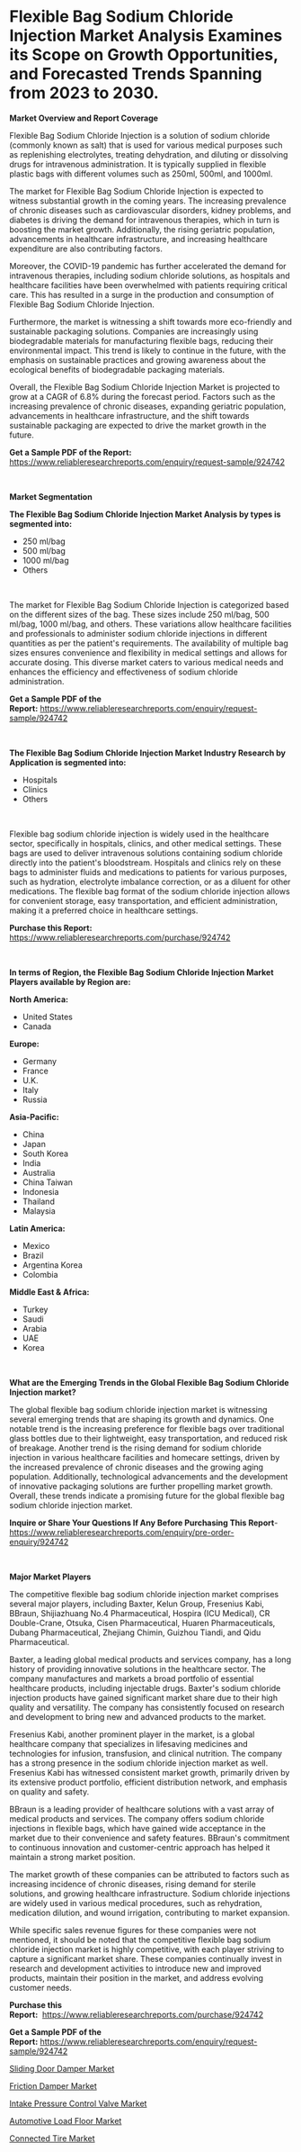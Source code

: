 <p><h1>Flexible Bag Sodium Chloride Injection Market Analysis Examines its Scope on Growth Opportunities, and Forecasted Trends Spanning from 2023 to 2030.</h1></p><p><strong>Market Overview and Report Coverage</strong></p>
<p><p>Flexible Bag Sodium Chloride Injection is a solution of sodium chloride (commonly known as salt) that is used for various medical purposes such as replenishing electrolytes, treating dehydration, and diluting or dissolving drugs for intravenous administration. It is typically supplied in flexible plastic bags with different volumes such as 250ml, 500ml, and 1000ml.</p><p>The market for Flexible Bag Sodium Chloride Injection is expected to witness substantial growth in the coming years. The increasing prevalence of chronic diseases such as cardiovascular disorders, kidney problems, and diabetes is driving the demand for intravenous therapies, which in turn is boosting the market growth. Additionally, the rising geriatric population, advancements in healthcare infrastructure, and increasing healthcare expenditure are also contributing factors.</p><p>Moreover, the COVID-19 pandemic has further accelerated the demand for intravenous therapies, including sodium chloride solutions, as hospitals and healthcare facilities have been overwhelmed with patients requiring critical care. This has resulted in a surge in the production and consumption of Flexible Bag Sodium Chloride Injection.</p><p>Furthermore, the market is witnessing a shift towards more eco-friendly and sustainable packaging solutions. Companies are increasingly using biodegradable materials for manufacturing flexible bags, reducing their environmental impact. This trend is likely to continue in the future, with the emphasis on sustainable practices and growing awareness about the ecological benefits of biodegradable packaging materials.</p><p>Overall, the Flexible Bag Sodium Chloride Injection Market is projected to grow at a CAGR of 6.8% during the forecast period. Factors such as the increasing prevalence of chronic diseases, expanding geriatric population, advancements in healthcare infrastructure, and the shift towards sustainable packaging are expected to drive the market growth in the future.</p></p>
<p><strong>Get a Sample PDF of the Report:</strong> <a href="https://www.reliableresearchreports.com/enquiry/request-sample/924742">https://www.reliableresearchreports.com/enquiry/request-sample/924742</a></p>
<p>&nbsp;</p>
<p><strong>Market Segmentation</strong></p>
<p><strong>The Flexible Bag Sodium Chloride Injection Market Analysis by types is segmented into:</strong></p>
<p><ul><li>250 ml/bag</li><li>500 ml/bag</li><li>1000 ml/bag</li><li>Others</li></ul></p>
<p>&nbsp;</p>
<p><p>The market for Flexible Bag Sodium Chloride Injection is categorized based on the different sizes of the bag. These sizes include 250 ml/bag, 500 ml/bag, 1000 ml/bag, and others. These variations allow healthcare facilities and professionals to administer sodium chloride injections in different quantities as per the patient's requirements. The availability of multiple bag sizes ensures convenience and flexibility in medical settings and allows for accurate dosing. This diverse market caters to various medical needs and enhances the efficiency and effectiveness of sodium chloride administration.</p></p>
<p><strong>Get a Sample PDF of the Report:</strong>&nbsp;<a href="https://www.reliableresearchreports.com/enquiry/request-sample/924742">https://www.reliableresearchreports.com/enquiry/request-sample/924742</a></p>
<p>&nbsp;</p>
<p><strong>The Flexible Bag Sodium Chloride Injection Market Industry Research by Application is segmented into:</strong></p>
<p><ul><li>Hospitals</li><li>Clinics</li><li>Others</li></ul></p>
<p>&nbsp;</p>
<p><p>Flexible bag sodium chloride injection is widely used in the healthcare sector, specifically in hospitals, clinics, and other medical settings. These bags are used to deliver intravenous solutions containing sodium chloride directly into the patient's bloodstream. Hospitals and clinics rely on these bags to administer fluids and medications to patients for various purposes, such as hydration, electrolyte imbalance correction, or as a diluent for other medications. The flexible bag format of the sodium chloride injection allows for convenient storage, easy transportation, and efficient administration, making it a preferred choice in healthcare settings.</p></p>
<p><strong>Purchase this Report:</strong>&nbsp; <a href="https://www.reliableresearchreports.com/purchase/924742">https://www.reliableresearchreports.com/purchase/924742</a></p>
<p>&nbsp;</p>
<p><strong>In terms of Region, the Flexible Bag Sodium Chloride Injection Market Players available by Region are:</strong></p>
<p>
    <p> <strong> North America: </strong>
        <ul>
            <li>United States</li>
            <li>Canada</li>
        </ul>
        </p> 
    <p> <strong> Europe: </strong>
        <ul>
            <li>Germany</li>
            <li>France</li>
            <li>U.K.</li>
            <li>Italy</li>
            <li>Russia</li>
        </ul>
        </p> 
    <p> <strong> Asia-Pacific: </strong>
        <ul>
            <li>China</li>
            <li>Japan</li>
            <li>South Korea</li>
            <li>India</li>
            <li>Australia</li>
            <li>China Taiwan</li>
            <li>Indonesia</li>
            <li>Thailand</li>
            <li>Malaysia</li>
        </ul>
        </p> 
    <p> <strong> Latin America: </strong>
        <ul>
            <li>Mexico</li>
            <li>Brazil</li>
            <li>Argentina Korea</li>
            <li>Colombia</li>
        </ul>
        </p> 
    <p> <strong> Middle East & Africa: </strong>
        <ul>
            <li>Turkey</li>
            <li>Saudi</li>
            <li>Arabia</li>
            <li>UAE</li>
            <li>Korea</li>
        </ul>
    </p>
    </p>
<p>&nbsp;</p>
<p><strong>What are the Emerging Trends in the Global Flexible Bag Sodium Chloride Injection market?</strong></p>
<p><p>The global flexible bag sodium chloride injection market is witnessing several emerging trends that are shaping its growth and dynamics. One notable trend is the increasing preference for flexible bags over traditional glass bottles due to their lightweight, easy transportation, and reduced risk of breakage. Another trend is the rising demand for sodium chloride injection in various healthcare facilities and homecare settings, driven by the increased prevalence of chronic diseases and the growing aging population. Additionally, technological advancements and the development of innovative packaging solutions are further propelling market growth. Overall, these trends indicate a promising future for the global flexible bag sodium chloride injection market.</p></p>
<p><strong>Inquire or Share Your Questions If Any Before Purchasing This Report</strong>- <a href="https://www.reliableresearchreports.com/enquiry/pre-order-enquiry/924742">https://www.reliableresearchreports.com/enquiry/pre-order-enquiry/924742</a></p>
<p>&nbsp;</p>
<p><strong>Major Market Players</strong></p>
<p><p>The competitive flexible bag sodium chloride injection market comprises several major players, including Baxter, Kelun Group, Fresenius Kabi, BBraun, Shijiazhuang No.4 Pharmaceutical, Hospira (ICU Medical), CR Double-Crane, Otsuka, Cisen Pharmaceutical, Huaren Pharmaceuticals, Dubang Pharmaceutical, Zhejiang Chimin, Guizhou Tiandi, and Qidu Pharmaceutical.</p><p>Baxter, a leading global medical products and services company, has a long history of providing innovative solutions in the healthcare sector. The company manufactures and markets a broad portfolio of essential healthcare products, including injectable drugs. Baxter's sodium chloride injection products have gained significant market share due to their high quality and versatility. The company has consistently focused on research and development to bring new and advanced products to the market.</p><p>Fresenius Kabi, another prominent player in the market, is a global healthcare company that specializes in lifesaving medicines and technologies for infusion, transfusion, and clinical nutrition. The company has a strong presence in the sodium chloride injection market as well. Fresenius Kabi has witnessed consistent market growth, primarily driven by its extensive product portfolio, efficient distribution network, and emphasis on quality and safety.</p><p>BBraun is a leading provider of healthcare solutions with a vast array of medical products and services. The company offers sodium chloride injections in flexible bags, which have gained wide acceptance in the market due to their convenience and safety features. BBraun's commitment to continuous innovation and customer-centric approach has helped it maintain a strong market position.</p><p>The market growth of these companies can be attributed to factors such as increasing incidence of chronic diseases, rising demand for sterile solutions, and growing healthcare infrastructure. Sodium chloride injections are widely used in various medical procedures, such as rehydration, medication dilution, and wound irrigation, contributing to market expansion.</p><p>While specific sales revenue figures for these companies were not mentioned, it should be noted that the competitive flexible bag sodium chloride injection market is highly competitive, with each player striving to capture a significant market share. These companies continually invest in research and development activities to introduce new and improved products, maintain their position in the market, and address evolving customer needs.</p></p>
<p><strong>Purchase this Report:</strong>&nbsp;&nbsp;<a href="https://www.reliableresearchreports.com/purchase/924742">https://www.reliableresearchreports.com/purchase/924742</a></p>
<p></p>
<p><strong>Get a Sample PDF of the Report:</strong>&nbsp;<a href="https://www.reliableresearchreports.com/enquiry/request-sample/924742">https://www.reliableresearchreports.com/enquiry/request-sample/924742</a></p>
<p><p><a href="https://www.linkedin.com/pulse/sliding-door-damper-market-challenges-opportunities-growth-f5a0e/">Sliding Door Damper Market</a></p><p><a href="https://www.linkedin.com/pulse/friction-damper-market-size-share-amp-trends-analysis-report-tz4ie/">Friction Damper Market</a></p><p><a href="https://www.linkedin.com/pulse/intake-pressure-control-valve-market-size-2023-2030-global-pmyfe/">Intake Pressure Control Valve Market</a></p><p><a href="https://medium.com/@deannakling2927/automotive-load-floor-market-size-growth-forecast-2023-2030-b2052039b465">Automotive Load Floor Market</a></p><p><a href="https://medium.com/@minnieebert2827/connected-tire-market-size-growth-forecast-2023-2030-3fe89e8914dc">Connected Tire Market</a></p></p>